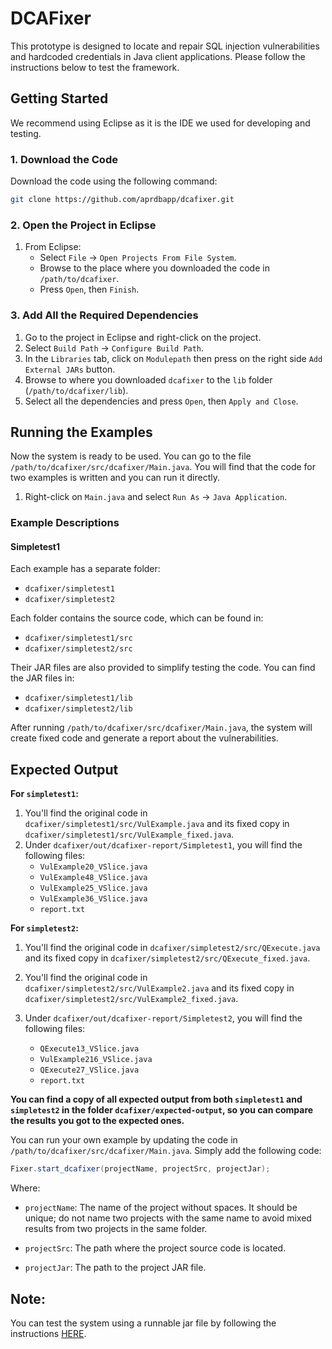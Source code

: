 # DCAFixer
This prototype is designed to locate and repair SQL injection vulnerabilities and hardcoded credentials in Java client applications. Please follow the instructions below to test the framework.

## Getting Started

We recommend using Eclipse as it is the IDE we used for developing and testing.

### 1. Download the Code

Download the code using the following command:

```sh
git clone https://github.com/aprdbapp/dcafixer.git
```

### 2. Open the Project in Eclipse

1. From Eclipse:
   - Select `File` -> `Open Projects From File System`.
   - Browse to the place where you downloaded the code in `/path/to/dcafixer`.
   - Press `Open`, then `Finish`.

### 3. Add All the Required Dependencies

1. Go to the project in Eclipse and right-click on the project.
2. Select `Build Path` -> `Configure Build Path`.
3. In the `Libraries` tab, click on `Modulepath` then press on the right side `Add External JARs` button.
4. Browse to where you downloaded `dcafixer` to the `lib` folder (`/path/to/dcafixer/lib`).
5. Select all the dependencies and press `Open`, then `Apply and Close`.

## Running the Examples

Now the system is ready to be used. You can go to the file `/path/to/dcafixer/src/dcafixer/Main.java`. You will find that the code for two examples is written and you can run it directly.

1. Right-click on `Main.java` and select `Run As` -> `Java Application`.

### Example Descriptions

#### Simpletest1

Each example has a separate folder:
- `dcafixer/simpletest1`
- `dcafixer/simpletest2`

Each folder contains the source code, which can be found in:
- `dcafixer/simpletest1/src`
- `dcafixer/simpletest2/src`

Their JAR files are also provided to simplify testing the code. You can find the JAR files in:
- `dcafixer/simpletest1/lib`
- `dcafixer/simpletest2/lib`

After running `/path/to/dcafixer/src/dcafixer/Main.java`, the system will create fixed code and generate a report about the vulnerabilities.

## Expected Output

**For `simpletest1`:**
1. You'll find the original code in `dcafixer/simpletest1/src/VulExample.java` and its fixed copy in `dcafixer/simpletest1/src/VulExample_fixed.java`.
2. Under `dcafixer/out/dcafixer-report/Simpletest1`, you will find the following files:
   - `VulExample20_VSlice.java`
   - `VulExample48_VSlice.java`
   - `VulExample25_VSlice.java`
   - `VulExample36_VSlice.java`
   - `report.txt`

**For `simpletest2`:**
1. You'll find the original code in `dcafixer/simpletest2/src/QExecute.java` and its fixed copy in `dcafixer/simpletest2/src/QExecute_fixed.java`.
2. You'll find the original code in `dcafixer/simpletest2/src/VulExample2.java` and its fixed copy in `dcafixer/simpletest2/src/VulExample2_fixed.java`.

3. Under `dcafixer/out/dcafixer-report/Simpletest2`, you will find the following files:
   - `QExecute13_VSlice.java`
   - `VulExample216_VSlice.java`
   - `QExecute27_VSlice.java`
   - `report.txt`


**You can find a copy of all expected output from both `simpletest1` and `simpletest2` in the folder `dcafixer/expected-output`, so you can compare the results you got to the expected ones.**


You can run your own example by updating the code in `/path/to/dcafixer/src/dcafixer/Main.java`. Simply add the following code:

```java
Fixer.start_dcafixer(projectName, projectSrc, projectJar);
```

Where:

- `projectName`: The name of the project without spaces. It should be unique; do not name two projects with the same name to avoid mixed results from two projects in the same folder.

- `projectSrc`: The path where the project source code is located.

- `projectJar`: The path to the project JAR file.


## Note:
You can test the system using a runnable jar file by following the instructions [HERE](https://github.com/aprdbapp/dcafixer/edit/main/runnablejar.md).

